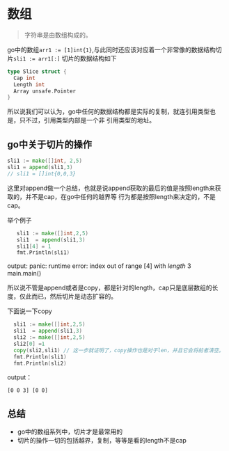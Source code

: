 # 数组
> 字符串是由数组构成的。

go中的数组`arr1 := [1]int{1}`,与此同时还应该对应着一个非常像的数据结构切片`sli1 := arr1[:]`
切片的数据结构如下

```go
type Slice struct {
  Cap int
  Length int
  Array unsafe.Pointer
}
```
所以说我们可以认为，go中任何的数据结构都是实际的复制，就连引用类型也是，只不过，引用类型内部是一个非
引用类型的地址。

## go中关于切片的操作

 ```go
 sli1 := make([]int, 2,5)
 sli1 = append(sli1,3)
 // sli1 = []int{0,0,3}


 ```
这里对append做一个总结，也就是说append获取的最后的值是按照length来获取的，并不是cap，在go中任何的越界等
行为都是按照length来决定的，不是cap。

 举个例子

 ```go
    sli1 := make([]int,2,5)
    sli1  = append(sli1,3)
    sli1[4] = 1
    fmt.Println(sli1)
 ```

 output:  panic: runtime error: index out of range [4] with *length* 3
main.main()

所以说不管是append或者是copy，都是针对的length，cap只是底层数组的长度，仅此而已，然后切片是动态扩容的。

下面说一下copy

```go
  sli1 := make([]int,2,5)
  sli1  = append(sli1,3)
  sli2 := make([]int,2,5)
  sli2[0] =1
  copy(sli2,sli1) // 这一步就证明了，copy操作也是对于len，并且它会将前者清空。
  fmt.Println(sli1)
  fmt.Println(sli2)
```
output：

`[0 0 3]
[0 0]
`

## 总结
- go中的数组系列中，切片才是最常用的
- 切片的操作一切的包括越界，复制，等等是看的length不是cap

